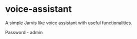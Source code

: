 # voice-assistant
A simple Jarvis like voice assistant with useful functionalities.

Password - admin
